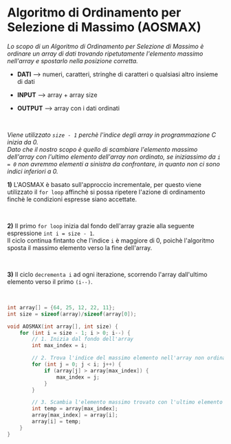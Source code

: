 # Algoritmo di Ordinamento per Selezione di Massimo (AOSMAX)
*Lo scopo di un Algoritmo di Ordinamento per Selezione di Massimo è ordinare un array di dati trovando ripetutamente l'elemento massimo nell'array e spostarlo nella posizione corretta.*

* **DATI** --> numeri, caratteri, stringhe di caratteri o qualsiasi altro insieme di dati

* **INPUT** --> array + array size

* **OUTPUT** --> array con i dati ordinati

<br>

*Viene utilizzato `size - 1` perchè l'indice degli array in programmazione C inizia da 0.*
<br>
*Dato che il nostro scopo è quello di scambiare l'elemento massimo dell'array con l'ultimo elemento dell'array non ordinato, se iniziassimo da `i = 0` non avremmo elementi a sinistra da confrontare, in quanto non ci sono indici inferiori a 0.*


**1)** L'AOSMAX è basato sull'approccio incrementale, per questo viene utilizzato il `for loop` affinchè si possa ripetere l'azione di ordinamento finchè le condizioni espresse siano accettate.

<br>

**2)** Il primo `for loop` inizia dal fondo dell'array grazie alla seguente espressione `int i = size - 1`.
<br>
Il ciclo continua fintanto che l'indice `i` è maggiore di 0, poichè l'algoritmo sposta il massimo elemento verso la fine dell'array.

<br>

**3)** Il ciclo `decrementa i` ad ogni iterazione, scorrendo l'array dall'ultimo elemento verso il primo `(i--)`.

<br>


```c
int array[] = {64, 25, 12, 22, 11};
int size = sizeof(array)/sizeof(array[0]);

void AOSMAX(int array[], int size) {
    for (int i = size - 1; i > 0; i--) {
        // 1. Inizia dal fondo dell'array
        int max_index = i;

        // 2. Trova l'indice del massimo elemento nell'array non ordinato
        for (int j = 0; j < i; j++) {
            if (array[j] > array[max_index]) {
                max_index = j;
            }
        }

        // 3. Scambia l'elemento massimo trovato con l'ultimo elemento non ordinato
        int temp = array[max_index];
        array[max_index] = array[i];
        array[i] = temp;
    }
}
```